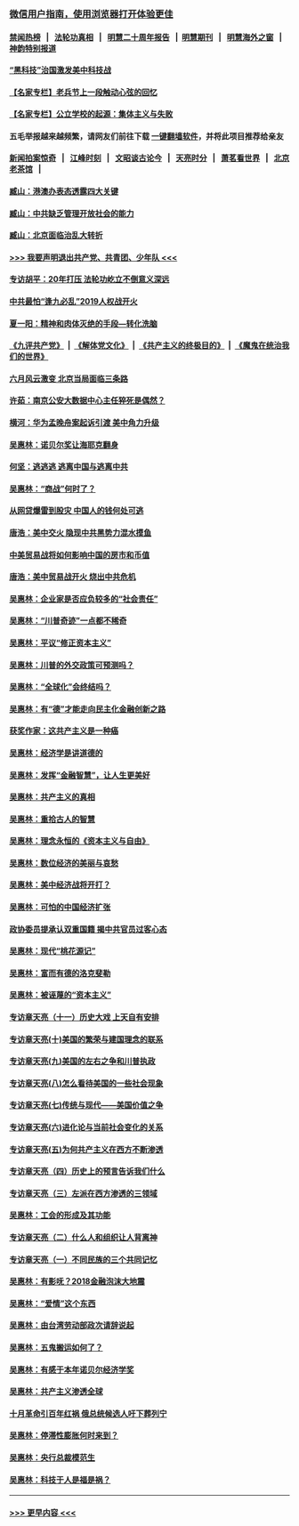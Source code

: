 ### [微信用户指南，使用浏览器打开体验更佳](https://github.com/gfw-breaker/banned-news1/blob/master/indexes/wechat-guide.md?t=0)
#### [禁闻热榜](热点新闻.md?t=0)  &nbsp;&nbsp;|&nbsp;&nbsp; [法轮功真相](https://github.com/gfw-breaker/truth/blob/master/README.md?t=0) &nbsp;&nbsp;|&nbsp;&nbsp; [明慧二十周年报告](https://github.com/gfw-breaker/mh-reports/blob/master/README.md?t=0) &nbsp;&nbsp;|&nbsp;&nbsp;[明慧期刊](https://github.com/gfw-breaker/mh-qikan) &nbsp;&nbsp;|&nbsp;&nbsp; [明慧海外之窗](https://github.com/gfw-breaker/mh-news/blob/master/README.md?t=0) &nbsp;&nbsp;|&nbsp;&nbsp; [神韵特别报道](https://github.com/gfw-breaker/mh-news/blob/master/shenyun.md?t=0)
#### [“黑科技”治国激发美中科技战](../pages/nsc423/n11638056.md?t=02051133) 
#### [【名家专栏】老兵节上一段触动心弦的回忆](../pages/nsc423/n11646016.md?t=02051133) 
#### [【名家专栏】公立学校的起源：集体主义与失败](../pages/nsc423/n11601833.md?t=02051133) 
#### 五毛举报越来越频繁，请网友们前往下载 [一键翻墙软件](https://github.com/gfw-breaker/ssr-accounts)，并将此项目推荐给亲友
#### [新闻拍案惊奇](https://github.com/gfw-breaker/banned-news1/blob/master/pages/link4.md) &nbsp;&nbsp;|&nbsp;&nbsp; [江峰时刻](https://github.com/gfw-breaker/banned-news1/blob/master/pages/link4.md) &nbsp;&nbsp;|&nbsp;&nbsp; [文昭谈古论今](https://github.com/gfw-breaker/banned-news1/blob/master/pages/link4.md) &nbsp;&nbsp;|&nbsp;&nbsp; [天亮时分](https://github.com/gfw-breaker/banned-news1/blob/master/pages/link4.md) &nbsp;&nbsp;|&nbsp;&nbsp; [萧茗看世界](https://github.com/gfw-breaker/banned-news1/blob/master/pages/link4.md) &nbsp;&nbsp;|&nbsp;&nbsp; [北京老茶馆](https://github.com/gfw-breaker/banned-news1/blob/master/pages/link4.md) &nbsp;&nbsp;|&nbsp;&nbsp; 
#### [臧山：港澳办表态透露四大关键](../pages/nsc423/n11421628.md?t=02051133) 
#### [臧山：中共缺乏管理开放社会的能力](../pages/nsc423/n11407457.md?t=02051133) 
#### [臧山：北京面临治乱大转折](../pages/nsc423/n11406895.md?t=02051133) 
#### [>>> 我要声明退出共产党、共青团、少年队 <<<](https://github.com/begood0513/goodnews/blob/master/quit/letter.md) 
#### [专访胡平：20年打压 法轮功屹立不倒意义深远](../pages/nsc423/n11398800.md?t=02051133) 
#### [中共最怕“逢九必乱”2019人权战开火](../pages/nsc423/n11385248.md?t=02051133) 
#### [夏一阳：精神和肉体灭绝的手段—转化洗脑](../pages/nsc423/n11368250.md?t=02051133) 
#### [《九评共产党》](https://github.com/begood0513/9ping.md/blob/master/README.md) &nbsp;|&nbsp; [《解体党文化》](../../../../jtdwh.md/blob/master/README.md)  &nbsp;|&nbsp; [《共产主义的终极目的》](../../../../gczydzjmd.md/blob/master/README.md) &nbsp;|&nbsp; [《魔鬼在统治我们的世界》](../../../../mgztzwmdsj.md/blob/master/README.md) 
#### [六月风云激变 北京当局面临三条路](../pages/nsc423/n11313668.md?t=02051133) 
#### [许茹：南京公安大数据中心主任猝死是偶然？](../pages/nsc423/n11064744.md?t=02051133) 
#### [横河：华为孟晚舟案起诉引渡 美中角力升级](../pages/nsc423/n11027230.md?t=02051133) 
#### [吴惠林：诺贝尔奖让海耶克翻身](../pages/nsc423/n10890049.md?t=02051133) 
#### [何坚：逃逃逃 逃离中国与逃离中共](../pages/nsc423/n10592891.md?t=02051133) 
#### [吴惠林：“商战”何时了？](../pages/nsc423/n10573558.md?t=02051133) 
#### [从网贷爆雷到股灾 中国人的钱何处可逃](../pages/nsc423/n10572800.md?t=02051133) 
#### [唐浩：美中交火 隐现中共黑势力混水摸鱼](../pages/nsc423/n10544040.md?t=02051133) 
#### [中美贸易战将如何影响中国的房市和币值](../pages/nsc423/n10543697.md?t=02051133) 
#### [唐浩：美中贸易战开火 烧出中共危机](../pages/nsc423/n10540126.md?t=02051133) 
#### [吴惠林：企业家是否应负较多的“社会责任”](../pages/nsc423/n10535022.md?t=02051133) 
#### [吴惠林：“川普奇迹”一点都不稀奇](../pages/nsc423/n10512808.md?t=02051133) 
#### [吴惠林：平议“修正资本主义”](../pages/nsc423/n10495724.md?t=02051133) 
#### [吴惠林：川普的外交政策可预测吗？](../pages/nsc423/n10462387.md?t=02051133) 
#### [吴惠林：“全球化”会终结吗？](../pages/nsc423/n10452838.md?t=02051133) 
#### [吴惠林：有“德”才能走向民主化金融创新之路](../pages/nsc423/n10432292.md?t=02051133) 
#### [获奖作家：这共产主义是一种癌](../pages/nsc423/n10431541.md?t=02051133) 
#### [吴惠林：经济学是讲道德的](../pages/nsc423/n10398014.md?t=02051133) 
#### [吴惠林：发挥“金融智慧”，让人生更美好](../pages/nsc423/n10375019.md?t=02051133) 
#### [吴惠林：共产主义的真相](../pages/nsc423/n10351394.md?t=02051133) 
#### [吴惠林：重拾古人的智慧](../pages/nsc423/n10337691.md?t=02051133) 
#### [吴惠林：理念永恒的《资本主义与自由》](../pages/nsc423/n10316274.md?t=02051133) 
#### [吴惠林：数位经济的美丽与哀愁](../pages/nsc423/n10292946.md?t=02051133) 
#### [吴惠林：美中经济战将开打？](../pages/nsc423/n10258825.md?t=02051133) 
#### [吴惠林：可怕的中国经济扩张](../pages/nsc423/n10219147.md?t=02051133) 
#### [政协委员提承认双重国籍 揭中共官员过客心态](../pages/nsc423/n10208809.md?t=02051133) 
#### [吴惠林：现代“桃花源记”](../pages/nsc423/n10185234.md?t=02051133) 
#### [吴惠林：富而有德的洛克斐勒](../pages/nsc423/n10142264.md?t=02051133) 
#### [吴惠林：被诬蔑的“资本主义”](../pages/nsc423/n10124816.md?t=02051133) 
#### [专访章天亮（十一）历史大戏 上天自有安排](../pages/nsc423/n10094905.md?t=02051133) 
#### [专访章天亮(十)美国的繁荣与建国理念的联系](../pages/nsc423/n10094899.md?t=02051133) 
#### [专访章天亮(九)美国的左右之争和川普执政](../pages/nsc423/n10094889.md?t=02051133) 
#### [专访章天亮(八)怎么看待美国的一些社会现象](../pages/nsc423/n10094857.md?t=02051133) 
#### [专访章天亮(七)传统与现代——美国价值之争](../pages/nsc423/n10093140.md?t=02051133) 
#### [专访章天亮(六)进化论与当前社会变化的关系](../pages/nsc423/n10092036.md?t=02051133) 
#### [专访章天亮(五)为何共产主义在西方不断渗透](../pages/nsc423/n10083620.md?t=02051133) 
#### [专访章天亮（四）历史上的预言告诉我们什么](../pages/nsc423/n10083606.md?t=02051133) 
#### [专访章天亮（三）左派在西方渗透的三领域](../pages/nsc423/n10081115.md?t=02051133) 
#### [吴惠林：工会的形成及其功能](../pages/nsc423/n10080633.md?t=02051133) 
#### [专访章天亮（二）什么人和组织让人背离神](../pages/nsc423/n10076637.md?t=02051133) 
#### [专访章天亮（一）不同民族的三个共同记忆](../pages/nsc423/n10074188.md?t=02051133) 
#### [吴惠林：有影呒？2018金融泡沫大地震](../pages/nsc423/n10040534.md?t=02051133) 
#### [吴惠林：“爱情”这个东西](../pages/nsc423/n10019423.md?t=02051133) 
#### [吴惠林：由台湾劳动部政次请辞说起](../pages/nsc423/n9979679.md?t=02051133) 
#### [吴惠林：五鬼搬运如何了？](../pages/nsc423/n9925338.md?t=02051133) 
#### [吴惠林：有感于本年诺贝尔经济学奖](../pages/nsc423/n9871883.md?t=02051133) 
#### [吴惠林：共产主义渗透全球](../pages/nsc423/n9812748.md?t=02051133) 
#### [十月革命引百年红祸 俄总统候选人吁下葬列宁](../pages/nsc423/n9810182.md?t=02051133) 
#### [吴惠林：停滞性膨胀何时来到？](../pages/nsc423/n9764136.md?t=02051133) 
#### [吴惠林：央行总裁模范生](../pages/nsc423/n9728134.md?t=02051133) 
#### [吴惠林：科技于人是福是祸？](../pages/nsc423/n9672982.md?t=02051133) 

----
#### [ >>> 更早内容 <<< ](../indexes/nsc423-earlier.md)
